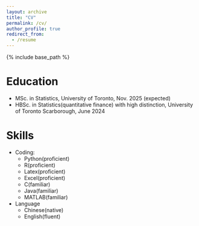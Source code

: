 ```yaml
---
layout: archive
title: "CV"
permalink: /cv/
author_profile: true
redirect_from:
  - /resume
---
```


{% include base_path %}

Education
======
* MSc. in Statistics, University of Toronto, Nov. 2025 (expected)
* HBSc. in Statistics(quantitative finance) with high distinction, University of Toronto Scarborough, June 2024
  
Skills
======
* Coding: 
  * Python(proficient)
  * R(proficient)
  * Latex(proficient)
  * Excel(proficient)
  * C(familiar)
  * Java(familiar)
  * MATLAB(familiar)
* Language
  * Chinese(native)
  * English(fluent)

